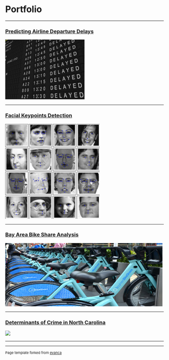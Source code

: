 # Portfolio

---
### [Predicting Airline Departure Delays](/sample_page)
<img src="images/Delayed.jpg?raw=true" width="50%" height="50%"/>

---
### [Facial Keypoints Detection](/pdf/sample_presentation.pdf)
<img src="images/Facial_Keypoints_Kaggle2.png?raw=true" width="300" height="300"/>

---
### [Bay Area Bike Share Analysis](http://example.com/)
<img src="images/BikeShare.jpg?raw=true" width="500" height="200"/>

---
### [Determinants of Crime in North Carolina](http://example.com/)
<img src="images/dummy_thumbnail.jpg?raw=true"/>

---






---
<p style="font-size:11px">Page template forked from <a href="https://github.com/evanca/quick-portfolio">evanca</a></p>


